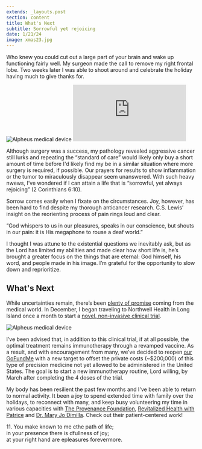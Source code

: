 ```yaml
---
extends: _layouts.post
section: content
title: What's Next
subtitle: Sorrowful yet rejoicing
date: 1/21/24
image: xmas23.jpg
---
```


Who knew you could cut out a large part of your brain and wake up functioning fairly well. My surgeon made the call to remove my right frontal lobe. Two weeks later I was able to shoot around and celebrate the holiday having much to give thanks for.

<img alt="Alpheus medical device" src="/assets/images/thanksgiving23.jpg" />

<iframe class="w-full aspect-video" src="https://www.youtube.com/embed/rzgpibTX_8k" frameborder="0" allow="accelerometer; autoplay; clipboard-write; encrypted-media; gyroscope; picture-in-picture" allowfullscreen></iframe>

Although surgery was a success, my pathology revealed aggressive cancer still lurks and repeating the “standard of care” would likely only buy a short amount of time before I'd likely find my be in a similar situation where more surgery is required, if possible. Our prayers for results to show inflammation or the tumor to miraculously disappear seem unanswered. With such heavy nwews, I’ve wondered if I can attain a life that is “sorrowful, yet always rejoicing” (2 Corinthians 6:10).

Sorrow comes easily when I fixate on the circumstances. Joy, however, has been hard to find despite my thorough anticancer research. C.S. Lewis’ insight on the reorienting process of pain rings loud and clear.

<x-blockquote class="font-mono" caption="C.S. Lewis - The Problem of Pain">
    <div>
        “God whispers to us in our pleasures, speaks in our conscience, but shouts in our pain: it is His megaphone to rouse a deaf world.”
    </div>
</x-blockquote>

I thought I was attune to the existential questions we inevitably ask, but as the Lord has limited my abilities and made clear how short life is, he’s brought a greater focus on the things that are eternal: God himself, his word, and people made in his image. I’m grateful for the opportunity to slow down and reprioritize.

<h2>What's Next</h2>

While uncertainties remain, there’s been <a href="https://virtualtrials.org/newsarticle.cfm?item=8544">plenty of promise</a> coming from the medical world. In December, I began traveling to Northwell Health in Long Island once a month to start a <a href="https://www.alpheusmedical.com">novel, non-invasive clinical trial</a>.

<img alt="Alpheus medical device" src="/assets/images/alpheus.jpg" />

I’ve been advised that, in addition to this clinical trial, if at all possible, the optimal treatment remains immunotherapy through a revamped vaccine. As a result, and with encouragement from many, we’ve decided to reopen <a href="https://www.gofundme.com/f/Help-Tim-Fund-Vital-Brain-Cancer-Treatment">our GoFundMe</a> with a new target to offset the private costs (~$200,000) of this type of precision medicine not yet allowed to be administered in the United States. The goal is to start a new immunotherapy routine, Lord willing, by March after completing the 4 doses of the trial.

My body has been resilient the past few months and I've been able to return to normal activity. It been a joy to spend extended time with family over the holidays, to reconnect with many, and keep busy volunteering my time in various capacities with <a href="provenanceprecisionmedicine.org">The Provenance Foundation</a>, <a href="https://www.patricesurley.com">Revitalized Health with Patrice</a> and <a href="https://drmaryjodimilia.com">Dr. Mary Jo Dimilla</a>. Check out their patient-centered work!

<x-blockquote class="font-mono" cite="https://www.esv.org/Psalm+16/#" caption="Psalm 16:11">
    <div>
        <div><span class="text-sm font-semibold">11.</span> You make known to me cthe path of life;</div>
        <div class="ml-6">in your presence there is dfullness of joy;</div>
        <div class="ml-6">at your right hand are epleasures forevermore.</div>
    </div>
</x-blockquote>
